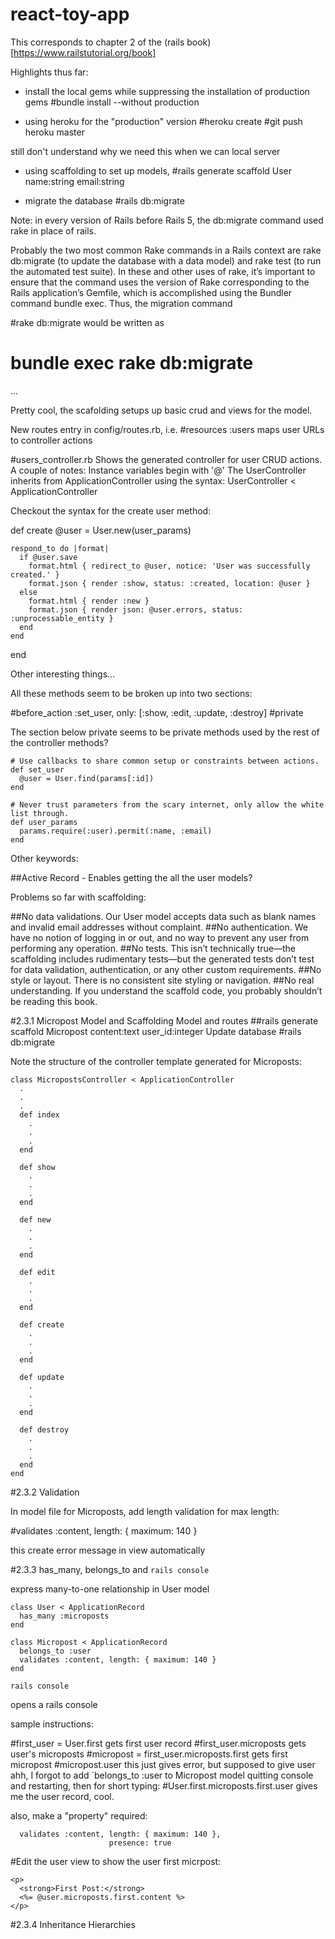 # react-toy-app

This corresponds to chapter 2 of the (rails book)[https://www.railstutorial.org/book]

Highlights thus far: 

- install the local gems while suppressing the installation of production gems
#bundle install --without production

- using heroku for the "production" version
#heroku create
#git push heroku master

still don't understand why we need this when we can local server

- using scaffolding to set up models,
#rails generate scaffold User name:string email:string

- migrate the database
#rails db:migrate

Note: in every version of Rails before Rails 5, the db:migrate command used rake in place of rails. 

Probably the two most common Rake commands in a Rails context are rake db:migrate (to update the database with a data model) and rake test (to run the automated test suite). In these and other uses of rake, it’s important to ensure that the command uses the version of Rake corresponding to the Rails application’s Gemfile, which is accomplished using the Bundler command bundle exec. Thus, the migration command

#rake db:migrate
would be written as

#	bundle exec rake db:migrate
  
...


Pretty cool, the scafolding setups up basic crud and views for the model. 

New routes entry in config/routes.rb, i.e.
#resources :users
maps user URLs to controller actions

#users_controller.rb
Shows the generated controller for user CRUD actions. 
A couple of notes: 
Instance variables begin with '@'
The UserController inherits from ApplicationController using the syntax: 
UserController < ApplicationController

Checkout the syntax for the create user method: 

  def create
    @user = User.new(user_params)

    respond_to do |format|
      if @user.save
        format.html { redirect_to @user, notice: 'User was successfully created.' }
        format.json { render :show, status: :created, location: @user }
      else
        format.html { render :new }
        format.json { render json: @user.errors, status: :unprocessable_entity }
      end
    end
  end
  
Other interesting things...

All these methods seem to be broken up into two sections: 

#before_action :set_user, only: [:show, :edit, :update, :destroy]
#private  


The section below private seems to be private methods used by the rest of the controller methods? 

    # Use callbacks to share common setup or constraints between actions.
    def set_user
      @user = User.find(params[:id])
    end

    # Never trust parameters from the scary internet, only allow the white list through.
    def user_params
      params.require(:user).permit(:name, :email)
    end

Other keywords: 

##Active Record - Enables getting the all the user models? 


Problems so far with scaffolding: 

##No data validations. Our User model accepts data such as blank names and invalid email addresses without complaint.
##No authentication. We have no notion of logging in or out, and no way to prevent any user from performing any operation.
##No tests. This isn’t technically true—the scaffolding includes rudimentary tests—but the generated tests don’t test for data validation, authentication, or any other custom requirements.
##No style or layout. There is no consistent site styling or navigation.
##No real understanding. If you understand the scaffold code, you probably shouldn’t be reading this book.


#2.3.1 Micropost Model and Scaffolding
Model and routes
##rails generate scaffold Micropost content:text user_id:integer
Update database
#rails db:migrate

Note the structure of the controller template generated for Microposts: 
```
class MicropostsController < ApplicationController
  .
  .
  .
  def index
    .
    .
    .
  end

  def show
    .
    .
    .
  end

  def new
    .
    .
    .
  end

  def edit
    .
    .
    .
  end

  def create
    .
    .
    .
  end

  def update
    .
    .
    .
  end

  def destroy
    .
    .
    .
  end
end
```
#2.3.2 Validation

In model file for Microposts, add length validation for max length: 

#validates :content, length: { maximum: 140 }

this create error message in view automatically

#2.3.3 has_many, belongs_to and `rails console`

express many-to-one relationship in User model
```
class User < ApplicationRecord
  has_many :microposts
end

class Micropost < ApplicationRecord
  belongs_to :user
  validates :content, length: { maximum: 140 }
end
```

`rails console` 

opens a rails console

sample instructions: 

#first_user = User.first
gets first user record
#first_user.microposts
gets user's microposts
#micropost = first_user.microposts.first
gets first micropost
#micropost.user
this just gives error, but supposed to give user
ahh, I forgot to add `belongs_to :user to Micropost model
quitting console and restarting, then for short typing: 
#User.first.microposts.first.user
gives me the user record, cool. 

also, make a "property" required: 
```
  validates :content, length: { maximum: 140 },
                      presence: true
```

#Edit the user view to show the user first micrpost: 
```
<p>
  <strong>First Post:</strong>
  <%= @user.microposts.first.content %>
</p>
```


#2.3.4 Inheritance Hierarchies